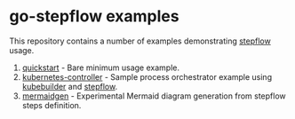 # go-stepflow examples

This repository contains a number of examples demonstrating [stepflow](https://github.com/cbalan/go-stepflow) usage.

1. [quickstart](./quickstart) - Bare minimum usage example.
2. [kubernetes-controller](./kubernetes-controller) - Sample process orchestrator example using [kubebuilder](https://github.com/kubernetes-sigs/kubebuilder) and [stepflow](https://github.com/cbalan/go-stepflow).
3. [mermaidgen](./mermaidgen) - Experimental Mermaid diagram generation from stepflow steps definition.